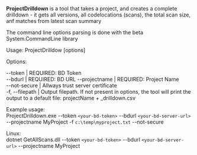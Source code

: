 **ProjectDrilldown** is a tool that takes a project, and creates a complete drilldown - it gets all versions, all codelocations (scans), the total scan size, anf matches from latest scan summary

The command line options parsing is done with the beta System.CommandLine library  
 
Usage: ProjectDrilldow [options]  

Options:  

 --token <token>               | REQUIRED: BD Token  
 --bdurl <bdurl>               | REQUIRED: BD URL 
 --projectname <projectname>   | REQUIRED: Project Name  
  --not-secure                 | Allways trust server certificate  
  -f, --filepath <filepath>    | Output filepath. If not present in options, the tool will print the output to a default file: projectName + _drilldown.csv
 
Example usage:  
ProjectDrilldown.exe --token `<your-bd-token>` --bdurl `<your-bd-server-url>` --projectname MyProject -f `c:\temp\myproject.txt` --not-secure

Linux:  
dotnet GetAllScans.dll --token `<your-bd-token>` --bdurl `<your-bd-server-url>` --projectname MyProject
